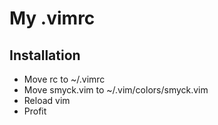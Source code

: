 # My .vimrc

Installation
---
- Move rc to ~/.vimrc
- Move smyck.vim to ~/.vim/colors/smyck.vim
- Reload vim
- Profit
